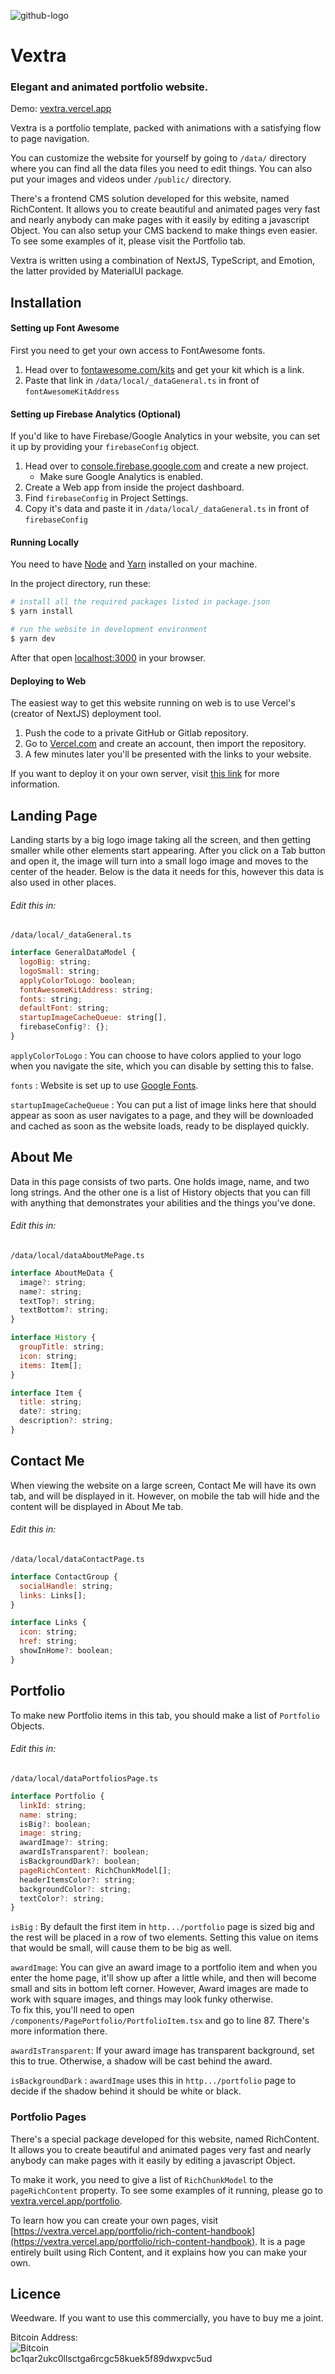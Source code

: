 ![github-logo](https://user-images.githubusercontent.com/24822099/189476737-3cddd9ef-ade6-4303-9b76-7e676abf08de.png)

# Vextra  
### Elegant and animated portfolio website.

Demo: [vextra.vercel.app](https://vextra.vercel.app)

Vextra is a portfolio template, packed with animations with a 
satisfying flow to page navigation. 

You can customize the website for yourself by going to `/data/` 
directory where you can find all the data files you need to edit 
things. You can also put your images and videos under `/public/` directory.

There's a frontend CMS solution developed for this website, 
named RichContent. It allows you to create beautiful and 
animated pages very fast and nearly anybody can make 
pages with it easily by editing a javascript Object. 
You can also setup your CMS backend to make things even easier. 
To see some examples of it, please visit the Portfolio tab.

Vextra is written using a combination of NextJS, TypeScript, and Emotion, the latter provided by MaterialUI package.


## Installation

#### Setting up Font Awesome

First you need to get your own access to FontAwesome fonts.

1. Head over to [fontawesome.com/kits](https://fontawesome.com/kits) 
and get your kit which is a link.  
2. Paste that link in `/data/local/_dataGeneral.ts` in front of
`fontAwesomeKitAddress`

#### Setting up Firebase Analytics (Optional)

If you'd like to have Firebase/Google Analytics in your website,
you can set it up by providing your `firebaseConfig` object.

1. Head over to [console.firebase.google.com](https://console.firebase.google.com/)
and create a new project.
    - Make sure Google Analytics is enabled.
2. Create a Web app from inside the project dashboard.
3. Find `firebaseConfig` in Project Settings.
4. Copy it's data and paste it in `/data/local/_dataGeneral.ts` 
in front of `firebaseConfig`

#### Running Locally

You need to have [Node](https://nodejs.org/en/download/) and [Yarn](https://classic.yarnpkg.com/lang/en/docs/install/) installed on your machine.

In the project directory, run these:
```bash
# install all the required packages listed in package.json
$ yarn install

# run the website in development environment
$ yarn dev
```

After that open [localhost:3000](http://localhost:3000) in your browser.

#### Deploying to Web

The easiest way to get this website running on web is to use Vercel's (creator of NextJS) deployment tool.

1. Push the code to a private GitHub or Gitlab repository.
2. Go to [Vercel.com](https://vercel.com) and create an account, then import the repository.
3. A few minutes later you'll be presented with the links to your website.

If you want to deploy it on your own server, visit [this link](https://nextjs.org/docs/deployment) for more information.


## Landing Page

Landing starts by a big logo image taking all the screen, and then getting smaller while other elements start appearing. After you click on a Tab button and open it, the image will turn into a small logo image and moves to the center of the header. Below is the data it needs for this, however this data is also used in other places.

###### Edit this in:  
`/data/local/_dataGeneral.ts`

```js
interface GeneralDataModel {
  logoBig: string;
  logoSmall: string;
  applyColorToLogo: boolean;
  fontAwesomeKitAddress: string;
  fonts: string;
  defaultFont: string;
  startupImageCacheQueue: string[],
  firebaseConfig?: {};
}
```
`applyColorToLogo` : You can choose to have colors applied to your logo when you navigate the site, which you can disable by setting this to false.  

`fonts` : Website is set up to 
use [Google Fonts](https://fonts.google.com/).

`startupImageCacheQueue` : You can put a list of image links here that should appear as soon as user navigates to a page,
and they will be downloaded and  cached as soon as the website
loads, ready to be displayed quickly.

## About Me

Data in this page consists of two parts. One holds image, name, and two long strings. And the other one is a list of History objects that you can fill with anything that demonstrates your abilities and the things you've done.

###### Edit this in:  
`/data/local/dataAboutMePage.ts`

```js
interface AboutMeData {
  image?: string;
  name?: string;
  textTop?: string;
  textBottom?: string;
}

interface History {
  groupTitle: string;
  icon: string;
  items: Item[];
}

interface Item {
  title: string;
  date?: string;
  description?: string;
}
```

## Contact Me

When viewing the website on a large screen, Contact Me will have its own tab, and will be displayed in it. However, on mobile the tab will hide and the content will be displayed in About Me tab.


###### Edit this in:  
`/data/local/dataContactPage.ts`

```js
interface ContactGroup {
  socialHandle: string;
  links: Links[];
}

interface Links {
  icon: string;
  href: string;
  showInHome?: boolean;
}
```

## Portfolio

To make new Portfolio items in this tab, you should make a list of 
`Portfolio` Objects.

###### Edit this in:  
`/data/local/dataPortfoliosPage.ts`

```js
interface Portfolio {
  linkId: string;
  name: string;
  isBig?: boolean;
  image: string;
  awardImage?: string;
  awardIsTransparent?: boolean;
  isBackgroundDark?: boolean;
  pageRichContent: RichChunkModel[];
  headerItemsColor?: string;
  backgroundColor?: string;
  textColor?: string;
}
```
`isBig` : By default the first item in `http.../portfolio` page is sized big
and the rest will be placed in a row of two elements.
Setting this value on items that would be small, will cause them to be 
big as well.

`awardImage`: You can give an award image to a portfolio item 
and when you enter the home page, it'll show up after a little 
while, and then will become small and sits in bottom left corner. 
However, Award images are made to work with square images, and 
things may look funky otherwise.  
To fix this, you'll need to open 
`/components/PagePortfolio/PortfolioItem.tsx` and go to line 87. 
There's more information there.
 
`awardIsTransparent`: If your award image has transparent background,
set this to true. Otherwise, a shadow will be cast behind the award.

`isBackgroundDark` : `awardImage` uses this in  `http.../portfolio` page
to decide if the shadow behind it should be white or black.



### Portfolio Pages

There's a special package developed for this website, named RichContent. 
It allows you to create beautiful and animated pages very fast and nearly 
anybody can make pages with it easily by editing a javascript Object.

To make it work, you need to give a list of `RichChunkModel` to the 
`pageRichContent` property. To see some examples of it running, please 
go to [vextra.vercel.app/portfolio](https://vextra.vercel.app/portfolio).

To learn how you can create your own pages, visit 
[https://vextra.vercel.app/portfolio/rich-content-handbook](https://vextra.vercel.app/portfolio/rich-content-handbook). 
It is a page entirely built using Rich Content, and it explains how
you can make your own.

 



## Licence

Weedware. If you want to use this commercially,
you have to buy me a joint.

Bitcoin Address:  
![Bitcoin](https://user-images.githubusercontent.com/24822099/189475474-a5f0e60b-8501-4c64-9d70-d55b05a73fb5.png)  
bc1qar2ukc0llsctga6rcgc58kuek5f89dwxpvc5ud








